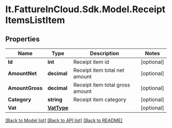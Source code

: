 # It.FattureInCloud.Sdk.Model.ReceiptItemsListItem

## Properties

Name | Type | Description | Notes
------------ | ------------- | ------------- | -------------
**Id** | **int** | Receipt item id | [optional] 
**AmountNet** | **decimal** | Receipt item total net amount | [optional] 
**AmountGross** | **decimal** | Receipt item total gross amount | [optional] 
**Category** | **string** | Receipt item category | [optional] 
**Vat** | [**VatType**](VatType.md) |  | [optional] 

[[Back to Model list]](../../README.md#documentation-for-models) [[Back to API list]](../../README.md#documentation-for-api-endpoints) [[Back to README]](../../README.md)

